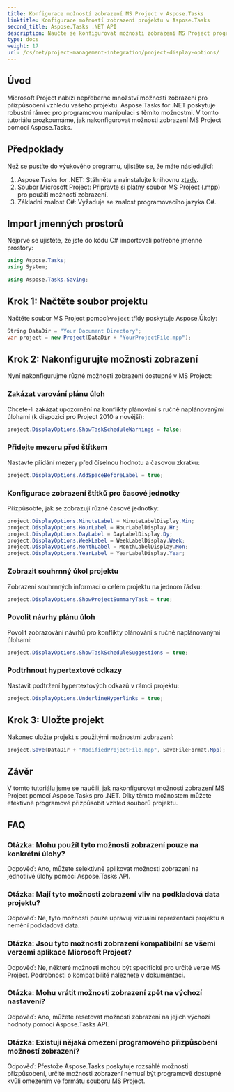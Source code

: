 ```yaml
---
title: Konfigurace možností zobrazení MS Project v Aspose.Tasks
linktitle: Konfigurace možností zobrazení projektu v Aspose.Tasks
second_title: Aspose.Tasks .NET API
description: Naučte se konfigurovat možnosti zobrazení MS Project programově pomocí Aspose.Tasks pro .NET. Přizpůsobte si vzhled svého projektu bez námahy.
type: docs
weight: 17
url: /cs/net/project-management-integration/project-display-options/
---
```

## Úvod
Microsoft Project nabízí nepřeberné množství možností zobrazení pro přizpůsobení vzhledu vašeho projektu. Aspose.Tasks for .NET poskytuje robustní rámec pro programovou manipulaci s těmito možnostmi. V tomto tutoriálu prozkoumáme, jak nakonfigurovat možnosti zobrazení MS Project pomocí Aspose.Tasks.
## Předpoklady
Než se pustíte do výukového programu, ujistěte se, že máte následující:
1.  Aspose.Tasks for .NET: Stáhněte a nainstalujte knihovnu z[tady](https://releases.aspose.com/tasks/net/).
2. Soubor Microsoft Project: Připravte si platný soubor MS Project (.mpp) pro použití možností zobrazení.
3. Základní znalost C#: Vyžaduje se znalost programovacího jazyka C#.

## Import jmenných prostorů
Nejprve se ujistěte, že jste do kódu C# importovali potřebné jmenné prostory:
```csharp
using Aspose.Tasks;
using System;

using Aspose.Tasks.Saving;
```
## Krok 1: Načtěte soubor projektu
 Načtěte soubor MS Project pomocí`Project` třídy poskytuje Aspose.Úkoly:
```csharp
String DataDir = "Your Document Directory";
var project = new Project(DataDir + "YourProjectFile.mpp");
```
## Krok 2: Nakonfigurujte možnosti zobrazení
Nyní nakonfigurujme různé možnosti zobrazení dostupné v MS Project:
### Zakázat varování plánu úloh
Chcete-li zakázat upozornění na konflikty plánování s ručně naplánovanými úlohami (k dispozici pro Project 2010 a novější):
```csharp
project.DisplayOptions.ShowTaskScheduleWarnings = false;
```
### Přidejte mezeru před štítkem
Nastavte přidání mezery před číselnou hodnotu a časovou zkratku:
```csharp
project.DisplayOptions.AddSpaceBeforeLabel = true;
```
### Konfigurace zobrazení štítků pro časové jednotky
Přizpůsobte, jak se zobrazují různé časové jednotky:
```csharp
project.DisplayOptions.MinuteLabel = MinuteLabelDisplay.Min;
project.DisplayOptions.HourLabel = HourLabelDisplay.Hr;
project.DisplayOptions.DayLabel = DayLabelDisplay.Dy;
project.DisplayOptions.WeekLabel = WeekLabelDisplay.Week;
project.DisplayOptions.MonthLabel = MonthLabelDisplay.Mon;
project.DisplayOptions.YearLabel = YearLabelDisplay.Year;
```
### Zobrazit souhrnný úkol projektu
Zobrazení souhrnných informací o celém projektu na jednom řádku:
```csharp
project.DisplayOptions.ShowProjectSummaryTask = true;
```
### Povolit návrhy plánu úloh
Povolit zobrazování návrhů pro konflikty plánování s ručně naplánovanými úlohami:
```csharp
project.DisplayOptions.ShowTaskScheduleSuggestions = true;
```
### Podtrhnout hypertextové odkazy
Nastavit podtržení hypertextových odkazů v rámci projektu:
```csharp
project.DisplayOptions.UnderlineHyperlinks = true;
```
## Krok 3: Uložte projekt
Nakonec uložte projekt s použitými možnostmi zobrazení:
```csharp
project.Save(DataDir + "ModifiedProjectFile.mpp", SaveFileFormat.Mpp);
```

## Závěr
V tomto tutoriálu jsme se naučili, jak nakonfigurovat možnosti zobrazení MS Project pomocí Aspose.Tasks pro .NET. Díky těmto možnostem můžete efektivně programově přizpůsobit vzhled souborů projektu.
## FAQ
### Otázka: Mohu použít tyto možnosti zobrazení pouze na konkrétní úlohy?
Odpověď: Ano, můžete selektivně aplikovat možnosti zobrazení na jednotlivé úlohy pomocí Aspose.Tasks API.
### Otázka: Mají tyto možnosti zobrazení vliv na podkladová data projektu?
Odpověď: Ne, tyto možnosti pouze upravují vizuální reprezentaci projektu a nemění podkladová data.
### Otázka: Jsou tyto možnosti zobrazení kompatibilní se všemi verzemi aplikace Microsoft Project?
Odpověď: Ne, některé možnosti mohou být specifické pro určité verze MS Project. Podrobnosti o kompatibilitě naleznete v dokumentaci.
### Otázka: Mohu vrátit možnosti zobrazení zpět na výchozí nastavení?
Odpověď: Ano, můžete resetovat možnosti zobrazení na jejich výchozí hodnoty pomocí Aspose.Tasks API.
### Otázka: Existují nějaká omezení programového přizpůsobení možností zobrazení?
Odpověď: Přestože Aspose.Tasks poskytuje rozsáhlé možnosti přizpůsobení, určité možnosti zobrazení nemusí být programově dostupné kvůli omezením ve formátu souboru MS Project.
